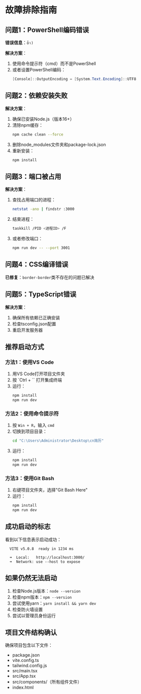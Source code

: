 # 故障排除指南

## 问题1：PowerShell编码错误

**错误信息**：`ȱ١)`

**解决方案**：
1. 使用命令提示符（cmd）而不是PowerShell
2. 或者设置PowerShell编码：
   ```powershell
   [Console]::OutputEncoding = [System.Text.Encoding]::UTF8
   ```

## 问题2：依赖安装失败

**解决方案**：
1. 确保已安装Node.js（版本16+）
2. 清除npm缓存：
   ```bash
   npm cache clean --force
   ```
3. 删除node_modules文件夹和package-lock.json
4. 重新安装：
   ```bash
   npm install
   ```

## 问题3：端口被占用

**解决方案**：
1. 查找占用端口的进程：
   ```bash
   netstat -ano | findstr :3000
   ```
2. 结束进程：
   ```bash
   taskkill /PID <进程ID> /F
   ```
3. 或者修改端口：
   ```bash
   npm run dev -- --port 3001
   ```

## 问题4：CSS编译错误

**已修复**：`border-border`类不存在的问题已解决

## 问题5：TypeScript错误

**解决方案**：
1. 确保所有依赖已正确安装
2. 检查tsconfig.json配置
3. 重启开发服务器

## 推荐启动方式

### 方法1：使用VS Code
1. 用VS Code打开项目文件夹
2. 按 `Ctrl + `` 打开集成终端
3. 运行：
   ```bash
   npm install
   npm run dev
   ```

### 方法2：使用命令提示符
1. 按 `Win + R`，输入 `cmd`
2. 切换到项目目录：
   ```bash
   cd "C:\Users\Administrator\Desktop\cn简历"
   ```
3. 运行：
   ```bash
   npm install
   npm run dev
   ```

### 方法3：使用Git Bash
1. 右键项目文件夹，选择"Git Bash Here"
2. 运行：
   ```bash
   npm install
   npm run dev
   ```

## 成功启动的标志

看到以下信息表示启动成功：
```
  VITE v5.0.8  ready in 1234 ms

  ➜  Local:   http://localhost:3000/
  ➜  Network: use --host to expose
```

## 如果仍然无法启动

1. 检查Node.js版本：`node --version`
2. 检查npm版本：`npm --version`
3. 尝试使用yarn：`yarn install && yarn dev`
4. 检查防火墙设置
5. 尝试以管理员身份运行

## 项目文件结构确认

确保项目包含以下文件：
- package.json
- vite.config.ts
- tailwind.config.js
- src/main.tsx
- src/App.tsx
- src/components/（所有组件文件）
- index.html
